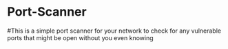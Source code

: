 # Port-Scanner
#This is a simple port scanner for your network to check for any vulnerable ports that might be open without you even knowing
